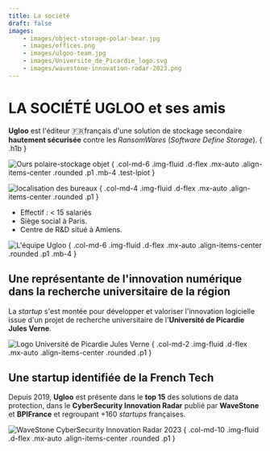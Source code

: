 ```yaml
---
title: La société
draft: false
images:
    - images/object-storage-polar-bear.jpg
    - images/offices.png
    - images/ulgoo-team.jpg
    - images/Universite_de_Picardie_logo.svg
    - images/wavestone-innovation-radar-2023.png
---
```



# LA SOCIÉTÉ **UGLOO** et ses amis

**Ugloo** est l'éditeur 🇫🇷français d'une solution de stockage secondaire **hautement sécurisée** contre les _RansomWares_ (_Software Define Storage_). 
{ .h1b }

![Ours polaire-stockage objet](images/object-storage-polar-bear.jpg "[img]Ours polaire-stockage objet")
{ .col-md-6 .img-fluid .d-flex .mx-auto .align-items-center .rounded .p1 .mb-4 .test-lpiot } 

![localisation des bureaux](images/offices.png "[img]Localisation des bureaux")
{ .col-md-4 .img-fluid .d-flex .mx-auto .align-items-center .rounded .p1 }

* Effectif : < 15 salariés
* Siège social à Paris.  
* Centre de R&D situé à Amiens.

![L'équipe Ugloo](images/ugloo-team.jpg "[img]L'équipe Ugloo")
{ .col-md-6 .img-fluid .d-flex .mx-auto .align-items-center .rounded .p1 .mb-4 }

## Une représentante de l'**innovation numérique** dans la recherche universitaire de la région

La *startup* s'est montée pour développer et valoriser l'innovation logicielle issue d'un projet de recherche universitaire de l'**Université de Picardie Jules Verne**.

![Logo Université de Picardie Jules Verne](images/Universite_de_Picardie_logo.svg "[img]Logo Université de Picardie Jules Verne")
{ .col-md-2 .img-fluid .d-flex .mx-auto .align-items-center .rounded .p1 }

## Une startup identifiée de la **French Tech**

Depuis 2019, **Ugloo** est présente dans le **top 15** des solutions de data protection, dans le **CyberSecurity Innovation Radar** publié par **WaveStone** et **BPIFrance** et regroupant +160 _startups_ françaises.

![WaveStone CyberSecurity Innovation Radar 2023](images/wavestone-innovation-radar-2023.png "[img]WaveStone CyberSecurity Innovation Radar 2023")
{ .col-md-10 .img-fluid .d-flex .mx-auto .align-items-center .rounded .p1 }
